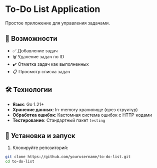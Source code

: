 # To-Do List Application

Простое приложение для управления задачами.

## 📌 Возможности

- ✅ Добавление задач
- 🗑️ Удаление задач по ID
- ✔️ Отметка задач как выполненных
- 📋 Просмотр списка задач

## 🛠 Технологии

- **Язык**: Go 1.21+
- **Хранение данных**: In-memory хранилище (срез структур)
- **Обработка ошибок**: Кастомная система ошибок с HTTP-кодами
- **Тестирование**: Стандартный пакет `testing`

## 🚀 Установка и запуск

1. Клонируйте репозиторий:
```bash
git clone https://github.com/yourusername/to-do-list.git
cd to-do-list